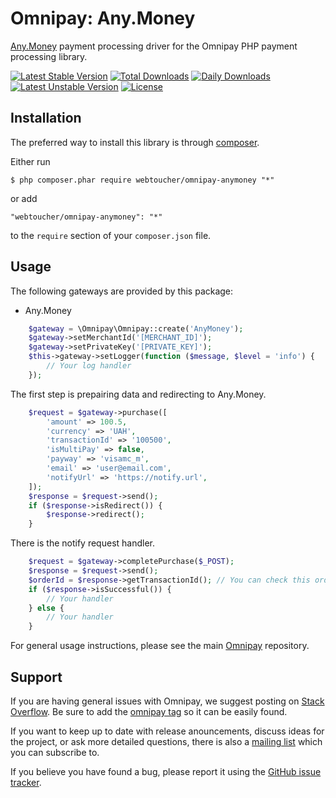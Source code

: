 # Omnipay: Any.Money
[Any.Money](https://any.money) payment processing driver for the Omnipay PHP payment processing library.

[![Latest Stable Version](https://poser.pugx.org/webtoucher/omnipay-anymoney/v/stable)](https://packagist.org/packages/webtoucher/omnipay-anymoney)
[![Total Downloads](https://poser.pugx.org/webtoucher/omnipay-anymoney/downloads)](https://packagist.org/packages/webtoucher/omnipay-anymoney)
[![Daily Downloads](https://poser.pugx.org/webtoucher/omnipay-anymoney/d/daily)](https://packagist.org/packages/webtoucher/omnipay-anymoney)
[![Latest Unstable Version](https://poser.pugx.org/webtoucher/omnipay-anymoney/v/unstable)](https://packagist.org/packages/webtoucher/omnipay-anymoney)
[![License](https://poser.pugx.org/webtoucher/omnipay-anymoney/license)](https://packagist.org/packages/webtoucher/omnipay-anymoney)

## Installation

The preferred way to install this library is through [composer](http://getcomposer.org/download/).

Either run

```
$ php composer.phar require webtoucher/omnipay-anymoney "*"
```

or add

```
"webtoucher/omnipay-anymoney": "*"
```

to the ```require``` section of your `composer.json` file.

## Usage

The following gateways are provided by this package:

* Any.Money

```php
    $gateway = \Omnipay\Omnipay::create('AnyMoney');
    $gateway->setMerchantId('[MERCHANT_ID]');
    $gateway->setPrivateKey('[PRIVATE_KEY]');
    $this->gateway->setLogger(function ($message, $level = 'info') {
        // Your log handler
    });
```

The first step is prepairing data and redirecting to Any.Money.

```php
    $request = $gateway->purchase([
        'amount' => 100.5,
        'currency' => 'UAH',
        'transactionId' => '100500',
        'isMultiPay' => false,
        'payway' => 'visamc_m',
        'email' => 'user@email.com',
        'notifyUrl' => 'https://notify.url',
    ]);
    $response = $request->send();
    if ($response->isRedirect()) {
        $response->redirect();
    }
```

There is the notify request handler.

```php
    $request = $gateway->completePurchase($_POST);
    $response = $request->send();
    $orderId = $response->getTransactionId(); // You can check this order and mark it as paid or failed.
    if ($response->isSuccessful()) {
        // Your handler
    } else {
        // Your handler
    }
```

For general usage instructions, please see the main [Omnipay](https://github.com/thephpleague/omnipay)
repository.

## Support

If you are having general issues with Omnipay, we suggest posting on
[Stack Overflow](http://stackoverflow.com/). Be sure to add the
[omnipay tag](http://stackoverflow.com/questions/tagged/omnipay) so it can be easily found.

If you want to keep up to date with release anouncements, discuss ideas for the project,
or ask more detailed questions, there is also a [mailing list](https://groups.google.com/forum/#!forum/omnipay) which
you can subscribe to.

If you believe you have found a bug, please report it using the [GitHub issue tracker](https://github.com/webtoucher/omnipay-anymoney/issues).
